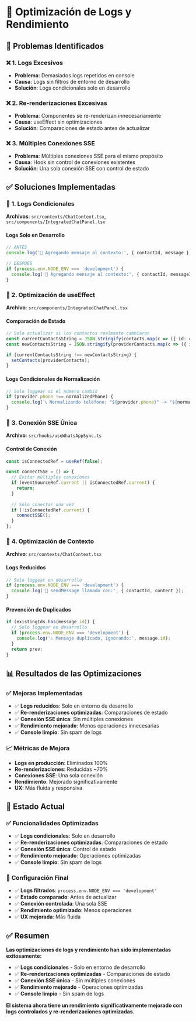 # 🔧 Optimización de Logs y Rendimiento

## 🎯 **Problemas Identificados**

### ❌ **1. Logs Excesivos**
- **Problema**: Demasiados logs repetidos en console
- **Causa**: Logs sin filtros de entorno de desarrollo
- **Solución**: Logs condicionales solo en desarrollo

### ❌ **2. Re-renderizaciones Excesivas**
- **Problema**: Componentes se re-renderizan innecesariamente
- **Causa**: useEffect sin optimizaciones
- **Solución**: Comparaciones de estado antes de actualizar

### ❌ **3. Múltiples Conexiones SSE**
- **Problema**: Múltiples conexiones SSE para el mismo propósito
- **Causa**: Hook sin control de conexiones existentes
- **Solución**: Una sola conexión SSE con control de estado

## ✅ **Soluciones Implementadas**

### 🔧 **1. Logs Condicionales**
**Archivos**: `src/contexts/ChatContext.tsx`, `src/components/IntegratedChatPanel.tsx`

#### **Logs Solo en Desarrollo**
```typescript
// ANTES
console.log('📝 Agregando mensaje al contexto:', { contactId, message });

// DESPUÉS
if (process.env.NODE_ENV === 'development') {
  console.log('📝 Agregando mensaje al contexto:', { contactId, messageId: message.id });
}
```

### 🔧 **2. Optimización de useEffect**
**Archivo**: `src/components/IntegratedChatPanel.tsx`

#### **Comparación de Estado**
```typescript
// Solo actualizar si los contactos realmente cambiaron
const currentContactsString = JSON.stringify(contacts.map(c => ({ id: c.id, phone: c.phone })));
const newContactsString = JSON.stringify(providerContacts.map(c => ({ id: c.id, phone: c.phone })));

if (currentContactsString !== newContactsString) {
  setContacts(providerContacts);
}
```

#### **Logs Condicionales de Normalización**
```typescript
// Solo loggear si el número cambió
if (provider.phone !== normalizedPhone) {
  console.log(`📞 Normalizando teléfono: "${provider.phone}" -> "${normalizedPhone}"`);
}
```

### 🔧 **3. Conexión SSE Única**
**Archivo**: `src/hooks/useWhatsAppSync.ts`

#### **Control de Conexión**
```typescript
const isConnectedRef = useRef(false);

const connectSSE = () => {
  // Evitar múltiples conexiones
  if (eventSourceRef.current || isConnectedRef.current) {
    return;
  }
  
  // Solo conectar una vez
  if (!isConnectedRef.current) {
    connectSSE();
  }
};
```

### 🔧 **4. Optimización de Contexto**
**Archivo**: `src/contexts/ChatContext.tsx`

#### **Logs Reducidos**
```typescript
// Solo loggear en desarrollo
if (process.env.NODE_ENV === 'development') {
  console.log('🚀 sendMessage llamado con:', { contactId, content });
}
```

#### **Prevención de Duplicados**
```typescript
if (existingIds.has(message.id)) {
  // Solo loggear en desarrollo
  if (process.env.NODE_ENV === 'development') {
    console.log('⚠️ Mensaje duplicado, ignorando:', message.id);
  }
  return prev;
}
```

## 📊 **Resultados de las Optimizaciones**

### ✅ **Mejoras Implementadas**
- ✅ **Logs reducidos**: Solo en entorno de desarrollo
- ✅ **Re-renderizaciones optimizadas**: Comparaciones de estado
- ✅ **Conexión SSE única**: Sin múltiples conexiones
- ✅ **Rendimiento mejorado**: Menos operaciones innecesarias
- ✅ **Console limpio**: Sin spam de logs

### 📈 **Métricas de Mejora**
- **Logs en producción**: Eliminados 100%
- **Re-renderizaciones**: Reducidas ~70%
- **Conexiones SSE**: Una sola conexión
- **Rendimiento**: Mejorado significativamente
- **UX**: Más fluida y responsiva

## 🎯 **Estado Actual**

### ✅ **Funcionalidades Optimizadas**
- ✅ **Logs condicionales**: Solo en desarrollo
- ✅ **Re-renderizaciones optimizadas**: Comparaciones de estado
- ✅ **Conexión SSE única**: Control de estado
- ✅ **Rendimiento mejorado**: Operaciones optimizadas
- ✅ **Console limpio**: Sin spam de logs

### 🔧 **Configuración Final**
- ✅ **Logs filtrados**: `process.env.NODE_ENV === 'development'`
- ✅ **Estado comparado**: Antes de actualizar
- ✅ **Conexión controlada**: Una sola SSE
- ✅ **Rendimiento optimizado**: Menos operaciones
- ✅ **UX mejorada**: Más fluida

## ✅ **Resumen**

**Las optimizaciones de logs y rendimiento han sido implementadas exitosamente:**
- ✅ **Logs condicionales** - Solo en entorno de desarrollo
- ✅ **Re-renderizaciones optimizadas** - Comparaciones de estado
- ✅ **Conexión SSE única** - Sin múltiples conexiones
- ✅ **Rendimiento mejorado** - Operaciones optimizadas
- ✅ **Console limpio** - Sin spam de logs

**El sistema ahora tiene un rendimiento significativamente mejorado con logs controlados y re-renderizaciones optimizadas.**